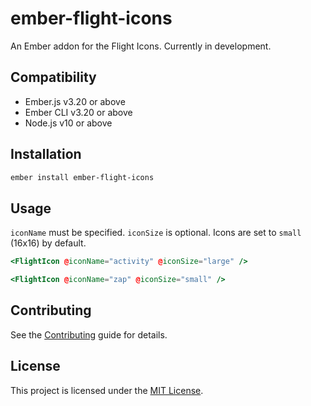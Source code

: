 ember-flight-icons
==============================================================================

An Ember addon for the Flight Icons. Currently in development.

Compatibility
------------------------------------------------------------------------------

* Ember.js v3.20 or above
* Ember CLI v3.20 or above
* Node.js v10 or above

Installation
------------------------------------------------------------------------------

```bash
ember install ember-flight-icons
```

Usage
------------------------------------------------------------------------------
`iconName` must be specified. `iconSize` is optional. Icons are set to `small` (16x16) by default.

```hbs
<FlightIcon @iconName="activity" @iconSize="large" />
```

```hbs
<FlightIcon @iconName="zap" @iconSize="small" />
```

Contributing
------------------------------------------------------------------------------

See the [Contributing](CONTRIBUTING.md) guide for details.


License
------------------------------------------------------------------------------

This project is licensed under the [MIT License](LICENSE.md).
